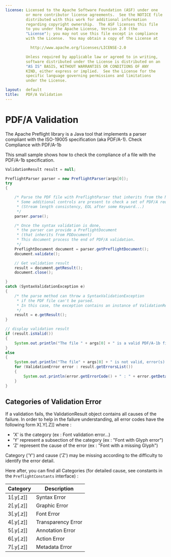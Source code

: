 ```yaml
---
license: Licensed to the Apache Software Foundation (ASF) under one
         or more contributor license agreements.  See the NOTICE file
         distributed with this work for additional information
         regarding copyright ownership.  The ASF licenses this file
         to you under the Apache License, Version 2.0 (the
         "License"); you may not use this file except in compliance
         with the License.  You may obtain a copy of the License at

           http://www.apache.org/licenses/LICENSE-2.0

         Unless required by applicable law or agreed to in writing,
         software distributed under the License is distributed on an
         "AS IS" BASIS, WITHOUT WARRANTIES OR CONDITIONS OF ANY
         KIND, either express or implied.  See the License for the
         specific language governing permissions and limitations
         under the License.

layout:  default
title:   PDF/A Validation
---
```


# PDF/A Validation

The Apache Preflight library is a Java tool that implements a parser compliant with the ISO-19005 specification (aka PDF/A-1).
Check Compliance with PDF/A-1b

This small sample shows how to check the compliance of a file with the PDF/A-1b specification.

~~~java
ValidationResult result = null;

PreflightParser parser = new PreflightParser(args[0]);
try
{

    /* Parse the PDF file with PreflightParser that inherits from the NonSequentialParser.
     * Some additional controls are present to check a set of PDF/A requirements. 
     * (Stream length consistency, EOL after some Keyword...)
     */
    parser.parse();

    /* Once the syntax validation is done, 
     * the parser can provide a PreflightDocument 
     * (that inherits from PDDocument) 
     * This document process the end of PDF/A validation.
     */
    PreflightDocument document = parser.getPreflightDocument();
    document.validate();

    // Get validation result
    result = document.getResult();
    document.close();

}
catch (SyntaxValidationException e)
{
    /* the parse method can throw a SyntaxValidationException 
     * if the PDF file can't be parsed.
     * In this case, the exception contains an instance of ValidationResult  
     */
    result = e.getResult();
}

// display validation result
if (result.isValid())
{
    System.out.println("The file " + args[0] + " is a valid PDF/A-1b file");
}
else
{
    System.out.println("The file" + args[0] + " is not valid, error(s) :");
    for (ValidationError error : result.getErrorsList())
    {
        System.out.println(error.getErrorCode() + " : " + error.getDetails());
    }
}
~~~
      	
## Categories of Validation Error

If a validation fails, the ValidationResult object contains all causes of the failure.
In order to help in the failure understanding, all error codes have the following form X[.Y[.Z]] where :

 - 'X' is the category (ex : Font validation error...)
 - 'Y' represent a subsection of the category (ex : "Font with Glyph error")
 - 'Z' represent the cause of the error (ex : "Font with a missing Glyph")

Category ('Y') and cause ('Z') may be missing according to the difficulty to identify the error detail.

Here after, you can find all Categories (for detailed cause, see constants in the ``PreflightConstants`` interface) :

| Category | Description |
| -------- | ----------- | 
| 1[.y[.z]] | Syntax Error |
| 2[.y[.z]] | Graphic Error |
| 3[.y[.z]] | Font Error |
| 4[.y[.z]] | Transparency Error |
| 5[.y[.z]] | Annotation Error |
| 6[.y[.z]] | Action Error |
| 7[.y[.z]] | Metadata Error |
